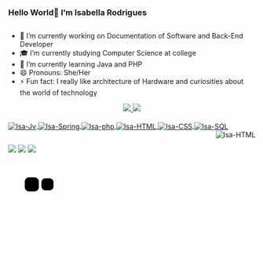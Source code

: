 ### Hello World👋 I’m Isabella Rodrigues
##
- 🔭 I’m currently working on Documentation of Software and Back-End Developer
- 🎓 I’m currently studying Computer Science at college
- 🌱 I’m currently learning Java and PHP
- 😄 Pronouns: She/Her
- ⚡ Fun fact: I really like architecture of Hardware and curiosities about the world of technology
<div align="center">
  <a href="https://github.com/Isabellar0501">
  <img height="180em" src="https://github-readme-stats.vercel.app/api?username=Isabellar0501&show_icons=true&theme=dark&include_all_commits=true&count_private=true"/>
  <img height="180em" src="https://github-readme-stats.vercel.app/api/top-langs/?username=Isabellar0501&layout=compact&langs_count=7&theme=dark"/>    
</div>
  <div style="display:inline_block"><br>
  <img align="center" alt="Isa-Jv" height="30" width="50" src="https://cdn.jsdelivr.net/gh/devicons/devicon/icons/java/java-original.svg" />
  <img align="center" alt="Isa-Spring" height="30" width="50" src="https://cdn.jsdelivr.net/gh/devicons/devicon/icons/spring/spring-original.svg" />
  <img align="center" alt="Isa-php" height="30" width="50" src="https://cdn.jsdelivr.net/gh/devicons/devicon/icons/php/php-plain.svg" />
  <img align="center" alt="Isa-HTML" height="30" width="50" src="https://cdn.jsdelivr.net/gh/devicons/devicon/icons/html5/html5-plain.svg" />
  <img align="center" alt="Isa-CSS" height="30" width="50" src="https://cdn.jsdelivr.net/gh/devicons/devicon/icons/css3/css3-plain.svg" />
  <img align="center" alt="Isa-SQL" height="30" width="50" src="https://cdn.jsdelivr.net/gh/devicons/devicon/icons/mysql/mysql-original.svg" />
  <img align="right" alt="Isa-HTML" height="140" src="http://1.bp.blogspot.com/-M-HfaF7Fvj4/TV1XI7lp3PI/AAAAAAAAA34/r9QojnpJrDk/s1600/walle_eva.jpg" />
  </div>
  
  ##
  
  <div> 
  <a href="https://instagram.com/beruivinha_" target="_blank"><img src="https://img.shields.io/badge/-Instagram-%23E4405F?style=for-the-badge&logo=instagram&logoColor=white" target="_blank"></a>
  <a href = "mailto:bebellabr@gmail.com"><img src="https://img.shields.io/badge/-Gmail-%23333?style=for-the-badge&logo=gmail&logoColor=red" target="_blank"></a>
  <a href="https://www.linkedin.com/in/isabella-rodrigues-3453671b4/" target="_blank"><img src="https://img.shields.io/badge/-LinkedIn-%230077B5?style=for-the-badge&logo=linkedin&logoColor=white" target="_blank"></a> 
 
  ![Snake animation](https://github.com/rafaballerini/rafaballerini/blob/output/github-contribution-grid-snake.svg)
 
</div>
          

